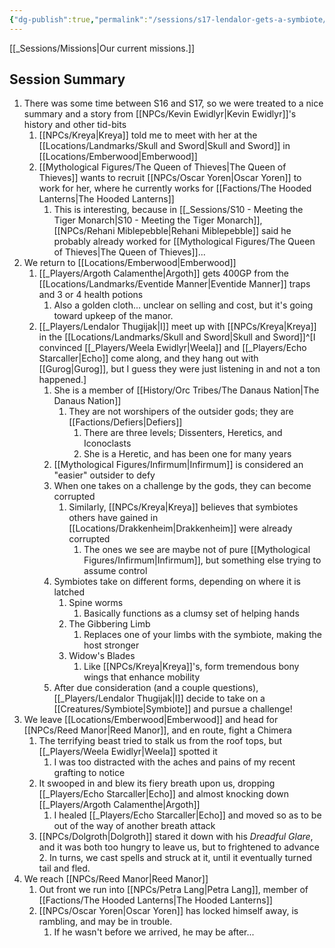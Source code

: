 ```yaml
---
{"dg-publish":true,"permalink":"/sessions/s17-lendalor-gets-a-symbiote/","noteIcon":""}
---
```



[[_Sessions/Missions\|Our current missions.]]

## Session Summary
1. There was some time between S16 and S17, so we were treated to a nice summary and a story from [[NPCs/Kevin Ewidlyr\|Kevin Ewidlyr]]'s history and other tid-bits
	1. [[NPCs/Kreya\|Kreya]] told me to meet with her at the [[Locations/Landmarks/Skull and Sword\|Skull and Sword]] in [[Locations/Emberwood\|Emberwood]]
	2. [[Mythological Figures/The Queen of Thieves\|The Queen of Thieves]] wants to recruit [[NPCs/Oscar Yoren\|Oscar Yoren]] to work for her, where he currently works for [[Factions/The Hooded Lanterns\|The Hooded Lanterns]]
		1. This is interesting, because in [[_Sessions/S10 - Meeting the Tiger Monarch\|S10 - Meeting the Tiger Monarch]], [[NPCs/Rehani Miblepebble\|Rehani Miblepebble]] said he probably already worked for [[Mythological Figures/The Queen of Thieves\|The Queen of Thieves]]...
2. We return to [[Locations/Emberwood\|Emberwood]]
	1. [[_Players/Argoth Calamenthe\|Argoth]] gets 400GP from the [[Locations/Landmarks/Eventide Manner\|Eventide Manner]] traps and 3 or 4 health potions
		1. Also a golden cloth... unclear on selling and cost, but it's going toward upkeep of the manor.
	2. [[_Players/Lendalor Thugijak\|I]] meet up with [[NPCs/Kreya\|Kreya]] in the [[Locations/Landmarks/Skull and Sword\|Skull and Sword]]^[I convinced [[_Players/Weela Ewidlyr\|Weela]] and [[_Players/Echo Starcaller\|Echo]] come along, and they hang out with [[Gurog\|Gurog]], but I guess they were just listening in and not a ton happened.]
		1. She is a member of [[History/Orc Tribes/The Danaus Nation\|The Danaus Nation]]
			1. They are not worshipers of the outsider gods; they are [[Factions/Defiers\|Defiers]]
				1. There are three levels; Dissenters, Heretics, and Iconoclasts
				2. She is a Heretic, and has been one for many years
		2. [[Mythological Figures/Infirmum\|Infirmum]] is considered an "easier" outsider to defy
		3. When one takes on a challenge by the gods, they can become corrupted
			1. Similarly, [[NPCs/Kreya\|Kreya]] believes that symbiotes others have gained in [[Locations/Drakkenheim\|Drakkenheim]] were already corrupted
				1. The ones we see are maybe not of pure [[Mythological Figures/Infirmum\|Infirmum]], but something else trying to assume control
		4. Symbiotes take on different forms, depending on where it is latched
			1. Spine worms
				1. Basically functions as a clumsy set of helping hands
			2. The Gibbering Limb
				1. Replaces one of your limbs with the symbiote, making the host stronger
			3. Widow's Blades
				1. Like [[NPCs/Kreya\|Kreya]]'s, form tremendous bony wings that enhance mobility
		5. After due consideration (and a couple questions), [[_Players/Lendalor Thugijak\|I]] decide to take on a [[Creatures/Symbiote\|Symbiote]] and pursue a challenge!
3. We leave [[Locations/Emberwood\|Emberwood]] and head for [[NPCs/Reed Manor\|Reed Manor]], and en route, fight a Chimera
	1. The terrifying beast tried to stalk us from the roof tops, but [[_Players/Weela Ewidlyr\|Weela]] spotted it
		1. I was too distracted with the aches and pains of my recent grafting to notice
	2. It swooped in and blew its fiery breath upon us, dropping [[_Players/Echo Starcaller\|Echo]] and almost knocking down [[_Players/Argoth Calamenthe\|Argoth]]
		1. I healed [[_Players/Echo Starcaller\|Echo]] and moved so as to be out of the way of another breath attack
	3. [[NPCs/Dolgroth\|Dolgroth]] stared it down with his *Dreadful Glare*, and it was both too hungry to leave us, but to frightened to advance
		2. In turns, we cast spells and struck at it, until it eventually turned tail and fled. 
4. We reach [[NPCs/Reed Manor\|Reed Manor]]
	1. Out front we run into [[NPCs/Petra Lang\|Petra Lang]], member of [[Factions/The Hooded Lanterns\|The Hooded Lanterns]]
	2. [[NPCs/Oscar Yoren\|Oscar Yoren]] has locked himself away, is rambling, and may be in trouble.
		1. If he wasn't before we arrived, he may be after...
